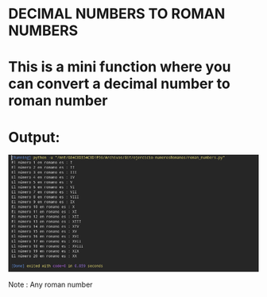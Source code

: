 # DECIMAL NUMBERS TO ROMAN NUMBERS

# This is a mini function where you can convert a decimal number to roman number

# Output:

![](./img.png)

Note : Any roman number 